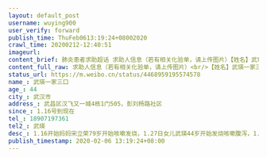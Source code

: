 ```yaml
---
layout: default_post
username: wuying900
user_verify: forward
publish_time: ThuFeb0613:19:24+08002020
crawl_time: 20200212-12:40:51
imageurl: 
content_brief: 肺炎患者求助超话 求助人信息（若有相关化验单，请上传图片）【姓名】武瑛一家三口【年龄】44【所在城市】武汉市【所在小区、社区】武昌区汉飞又一城4栋1门505，彭刘杨路社区【患病时间】1.16号到现在【联系方式】18907197361【其他紧急联系人】武瑛【病情描述】1.16开始妈妈宋立荣79岁开 ...全文
content_full_raw: 求助人信息（若有相关化验单，请上传图片）<br/>【姓名】武瑛一家三口<br/>【年龄】44<br/>【所在城市】武汉市<br/>【所在小区、社区】武昌区汉飞又一城4栋1门505，彭刘杨路社区<br/>【患病时间】1.16号到现在<br/>【联系方式】18907197361<br/>【其他紧急联系人】武瑛<br/>【病情描述】1.16开始妈妈宋立荣79岁开始咳嗽发烧，1.27日女儿武瑛44岁开始发烧咳嗽腹泻，1.31日爸爸武笃禧82岁开始咳嗽，宋立荣和武瑛已经在人民医院核酸测试结果为双阳，已经确诊为新冠肺炎。爸爸血像和CT均显示肺炎症状。相关信息和报告均已上报社区和街道。卫健委，市长热线都已试过，无人联系我们，放任我们不管。由于我父母年岁已高，身体情况无法支撑。请优先安排我母亲和父亲入院治疗。请救救我们一家三口吧!
status_url: https://m.weibo.cn/status/4468959195574578
name_: 武瑛一家三口
age_: 44
city_: 武汉市
address_: 武昌区汉飞又一城4栋1门505，彭刘杨路社区
since_: 1.16号到现在
tel_: 18907197361
tel2_: 武瑛
desc_: 1.16开始妈妈宋立荣79岁开始咳嗽发烧，1.27日女儿武瑛44岁开始发烧咳嗽腹泻，1.31日爸爸武笃禧82岁开始咳嗽，宋立荣和武瑛已经在人民医院核酸测试结果为双阳，已经确诊为新冠肺炎。爸爸血像和CT均显示肺炎症状。相关信息和报告均已上报社区和街道。卫健委，市长热线都已试过，无人联系我们，放任我们不管。由于我父母年岁已高，身体情况无法支撑。请优先安排我母亲和父亲入院治疗。请救救我们一家三口吧!
publish_timestamp: 2020-02-06 13:19:24+08:00
---
```

